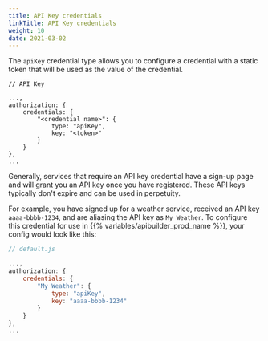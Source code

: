 ```yaml
---
title: API Key credentials
linkTitle: API Key credentials
weight: 10
date: 2021-03-02
---
```


The `apiKey` credential type allows you to configure a credential with a static token that will be used as the value of the credential.

```
// API Key

...,
authorization: {
    credentials: {
        "<credential name>": {
            type: "apiKey",
            key: "<token>"
        }
    }
},
...
```

Generally, services that require an API key credential have a sign-up page and will grant you an API key once you have registered. These API keys typically don't expire and can be used in perpetuity.

For example, you have signed up for a weather service, received an API key `aaaa-bbbb-1234`, and are aliasing the API key as `My Weather`. To configure this credential for use in {{% variables/apibuilder_prod_name %}}, your config would look like this:

```javascript
// default.js

...,
authorization: {
    credentials: {
        "My Weather": {
            type: "apiKey",
            key: "aaaa-bbbb-1234"
        }
    }
},
...
```
